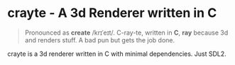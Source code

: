 # crayte - A 3d Renderer written in C

> Pronounced as **create** /krɪˈeɪt/.
> C-ray-te, written in **C**, **ray** because 3d and renders stuff. A bad pun but gets the job done.

crayte is a 3d renderer written in C with minimal dependencies. Just SDL2.
